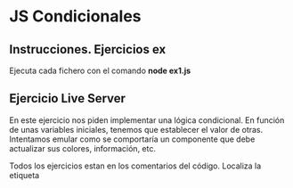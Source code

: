 # JS Condicionales

## Instrucciones. Ejercicios ex

Ejecuta cada fichero con el comando **node ex1.js**

## Ejercicio Live Server 

En este ejercicio nos piden implementar una lógica condicional.
En función de unas variables iniciales, tenemos que establecer el valor de otras.
Intentamos emular como se comportaría un componente que debe actualizar sus colores, información, etc.

Todos los ejercicios estan en los comentarios del código. Localiza la etiqueta <script> dentro de index.html y codifica las instrucciones que te pide.

NO TE PREOCUPES como funciona todo lo demás. Tan solo asegúrate de asignar el valor a las variables que te pide cada ejercicio, y usar los condicionales de forma adecuada.

Este ejercicio es código cliente, asi que SI debes abrirlo con Live Server.
